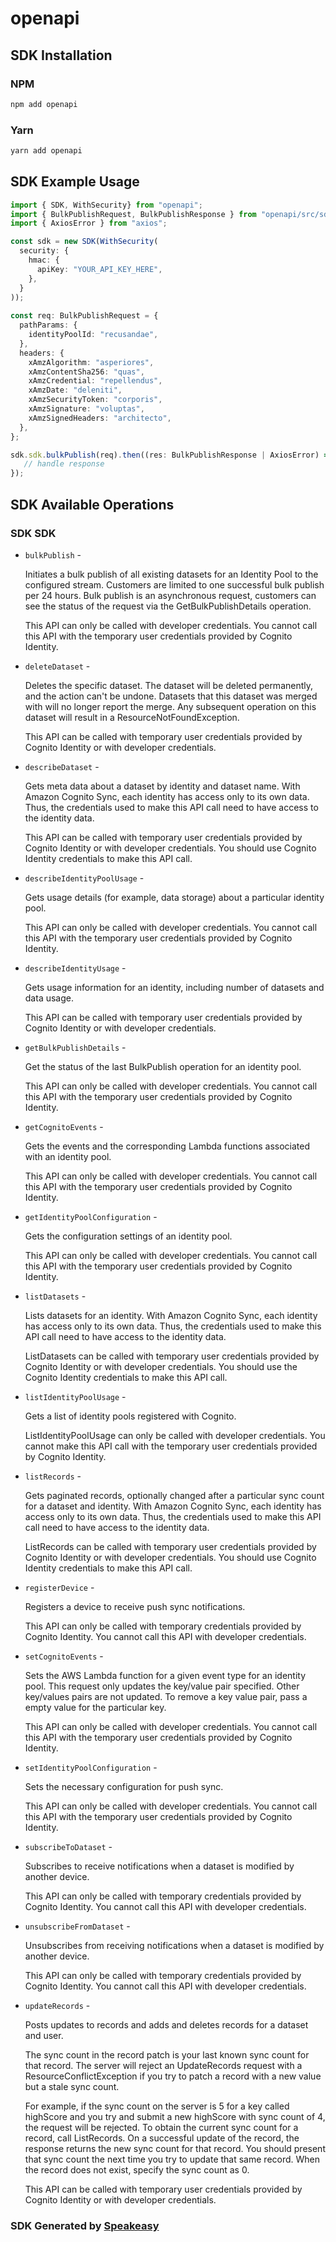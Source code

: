 # openapi

<!-- Start SDK Installation -->
## SDK Installation

### NPM

```bash
npm add openapi
```

### Yarn

```bash
yarn add openapi
```
<!-- End SDK Installation -->

<!-- Start SDK Example Usage -->
## SDK Example Usage

```typescript
import { SDK, WithSecurity} from "openapi";
import { BulkPublishRequest, BulkPublishResponse } from "openapi/src/sdk/models/operations";
import { AxiosError } from "axios";

const sdk = new SDK(WithSecurity(
  security: {
    hmac: {
      apiKey: "YOUR_API_KEY_HERE",
    },
  }
));
    
const req: BulkPublishRequest = {
  pathParams: {
    identityPoolId: "recusandae",
  },
  headers: {
    xAmzAlgorithm: "asperiores",
    xAmzContentSha256: "quas",
    xAmzCredential: "repellendus",
    xAmzDate: "deleniti",
    xAmzSecurityToken: "corporis",
    xAmzSignature: "voluptas",
    xAmzSignedHeaders: "architecto",
  },
};

sdk.sdk.bulkPublish(req).then((res: BulkPublishResponse | AxiosError) => {
   // handle response
});
```
<!-- End SDK Example Usage -->

<!-- Start SDK Available Operations -->
## SDK Available Operations

### SDK SDK

* `bulkPublish` - <p>Initiates a bulk publish of all existing datasets for an Identity Pool to the configured stream. Customers are limited to one successful bulk publish per 24 hours. Bulk publish is an asynchronous request, customers can see the status of the request via the GetBulkPublishDetails operation.</p><p>This API can only be called with developer credentials. You cannot call this API with the temporary user credentials provided by Cognito Identity.</p>
* `deleteDataset` - <p>Deletes the specific dataset. The dataset will be deleted permanently, and the action can't be undone. Datasets that this dataset was merged with will no longer report the merge. Any subsequent operation on this dataset will result in a ResourceNotFoundException.</p> <p>This API can be called with temporary user credentials provided by Cognito Identity or with developer credentials.</p>
* `describeDataset` - <p>Gets meta data about a dataset by identity and dataset name. With Amazon Cognito Sync, each identity has access only to its own data. Thus, the credentials used to make this API call need to have access to the identity data.</p> <p>This API can be called with temporary user credentials provided by Cognito Identity or with developer credentials. You should use Cognito Identity credentials to make this API call.</p>
* `describeIdentityPoolUsage` - <p>Gets usage details (for example, data storage) about a particular identity pool.</p> <p>This API can only be called with developer credentials. You cannot call this API with the temporary user credentials provided by Cognito Identity.</p>
* `describeIdentityUsage` - <p>Gets usage information for an identity, including number of datasets and data usage.</p> <p>This API can be called with temporary user credentials provided by Cognito Identity or with developer credentials.</p>
* `getBulkPublishDetails` - <p>Get the status of the last BulkPublish operation for an identity pool.</p><p>This API can only be called with developer credentials. You cannot call this API with the temporary user credentials provided by Cognito Identity.</p>
* `getCognitoEvents` - <p>Gets the events and the corresponding Lambda functions associated with an identity pool.</p><p>This API can only be called with developer credentials. You cannot call this API with the temporary user credentials provided by Cognito Identity.</p>
* `getIdentityPoolConfiguration` - <p>Gets the configuration settings of an identity pool.</p><p>This API can only be called with developer credentials. You cannot call this API with the temporary user credentials provided by Cognito Identity.</p>
* `listDatasets` - <p>Lists datasets for an identity. With Amazon Cognito Sync, each identity has access only to its own data. Thus, the credentials used to make this API call need to have access to the identity data.</p> <p>ListDatasets can be called with temporary user credentials provided by Cognito Identity or with developer credentials. You should use the Cognito Identity credentials to make this API call.</p>
* `listIdentityPoolUsage` - <p>Gets a list of identity pools registered with Cognito.</p> <p>ListIdentityPoolUsage can only be called with developer credentials. You cannot make this API call with the temporary user credentials provided by Cognito Identity.</p>
* `listRecords` - <p>Gets paginated records, optionally changed after a particular sync count for a dataset and identity. With Amazon Cognito Sync, each identity has access only to its own data. Thus, the credentials used to make this API call need to have access to the identity data.</p> <p>ListRecords can be called with temporary user credentials provided by Cognito Identity or with developer credentials. You should use Cognito Identity credentials to make this API call.</p>
* `registerDevice` - <p>Registers a device to receive push sync notifications.</p><p>This API can only be called with temporary credentials provided by Cognito Identity. You cannot call this API with developer credentials.</p>
* `setCognitoEvents` - <p>Sets the AWS Lambda function for a given event type for an identity pool. This request only updates the key/value pair specified. Other key/values pairs are not updated. To remove a key value pair, pass a empty value for the particular key.</p><p>This API can only be called with developer credentials. You cannot call this API with the temporary user credentials provided by Cognito Identity.</p>
* `setIdentityPoolConfiguration` - <p>Sets the necessary configuration for push sync.</p><p>This API can only be called with developer credentials. You cannot call this API with the temporary user credentials provided by Cognito Identity.</p>
* `subscribeToDataset` - <p>Subscribes to receive notifications when a dataset is modified by another device.</p><p>This API can only be called with temporary credentials provided by Cognito Identity. You cannot call this API with developer credentials.</p>
* `unsubscribeFromDataset` - <p>Unsubscribes from receiving notifications when a dataset is modified by another device.</p><p>This API can only be called with temporary credentials provided by Cognito Identity. You cannot call this API with developer credentials.</p>
* `updateRecords` - <p>Posts updates to records and adds and deletes records for a dataset and user.</p> <p>The sync count in the record patch is your last known sync count for that record. The server will reject an UpdateRecords request with a ResourceConflictException if you try to patch a record with a new value but a stale sync count.</p><p>For example, if the sync count on the server is 5 for a key called highScore and you try and submit a new highScore with sync count of 4, the request will be rejected. To obtain the current sync count for a record, call ListRecords. On a successful update of the record, the response returns the new sync count for that record. You should present that sync count the next time you try to update that same record. When the record does not exist, specify the sync count as 0.</p> <p>This API can be called with temporary user credentials provided by Cognito Identity or with developer credentials.</p>

<!-- End SDK Available Operations -->

### SDK Generated by [Speakeasy](https://docs.speakeasyapi.dev/docs/using-speakeasy/client-sdks)

